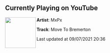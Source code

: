 ## Currently Playing on YouTube

[<img align="left" width="100" src="https://yt3.ggpht.com/4WLFigoM7Wz9pZYDlSg5sBgvhAJrW7JiWwkKxJYpFxXz3n_nzgy52gOHcCXjw1hgfzp8cnloKQ=s48-c-k-c0x00ffffff-no-nd-rj">](https://www.youtube.com/channel/UCQ4lJOdOZEYb_MywIFfJqyA)

**Artist**: MxPx 

**Track**: Move To Bremerton

Last updated at 09/07/2021 20:36
